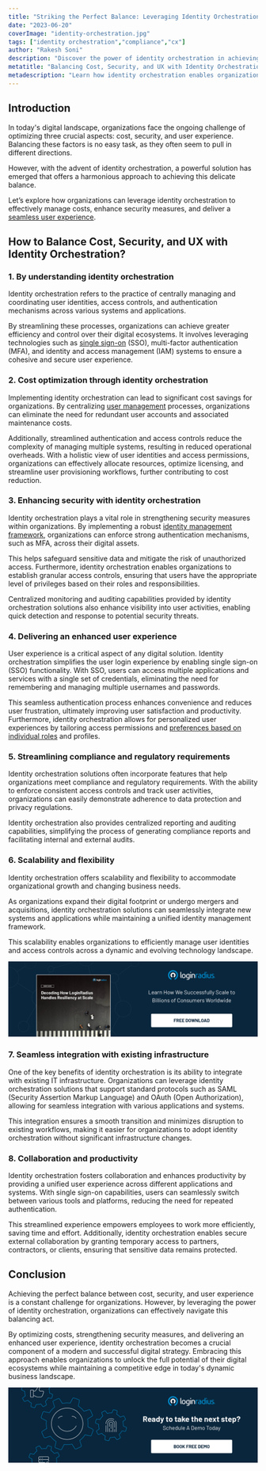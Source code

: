 ```yaml
---
title: "Striking the Perfect Balance: Leveraging Identity Orchestration for Cost, Security, & Enhanced UX"
date: "2023-06-20"
coverImage: "identity-orchestration.jpg"
tags: ["identity orchestration","compliance","cx"]
author: "Rakesh Soni"
description: "Discover the power of identity orchestration in achieving a balanced approach to cost, security, and user experience. Explore the advantages of centralized user management and streamlined authentication for a seamless digital environment that optimizes resources and enhances security measures."
metatitle: "Balancing Cost, Security, and UX with Identity Orchestration"
metadescription: "Learn how identity orchestration enables organizations to achieve a harmonious balance between cost optimization, enhanced security, and UX."
---
```

## Introduction

In today's digital landscape, organizations face the ongoing challenge of optimizing three crucial aspects: cost, security, and user experience. Balancing these factors is no easy task, as they often seem to pull in different directions. 

However, with the advent of identity orchestration, a powerful solution has emerged that offers a harmonious approach to achieving this delicate balance. 

Let’s explore how organizations can leverage identity orchestration to effectively manage costs, enhance security measures, and deliver a [seamless user experience](https://www.loginradius.com/blog/identity/seamless-customer-journey-identity-management/).

## How to Balance Cost, Security, and UX with Identity Orchestration?

### 1. By understanding identity orchestration

Identity orchestration refers to the practice of centrally managing and coordinating user identities, access controls, and authentication mechanisms across various systems and applications. 

By streamlining these processes, organizations can achieve greater efficiency and control over their digital ecosystems. It involves leveraging technologies such as [single sign-on](https://www.loginradius.com/single-sign-on/) (SSO), multi-factor authentication (MFA), and identity and access management (IAM) systems to ensure a cohesive and secure user experience.

### 2. Cost optimization through identity orchestration

Implementing identity orchestration can lead to significant cost savings for organizations. By centralizing [user management](https://www.loginradius.com/user-management/) processes, organizations can eliminate the need for redundant user accounts and associated maintenance costs. 

Additionally, streamlined authentication and access controls reduce the complexity of managing multiple systems, resulting in reduced operational overheads. With a holistic view of user identities and access permissions, organizations can effectively allocate resources, optimize licensing, and streamline user provisioning workflows, further contributing to cost reduction.

### 3. Enhancing security with identity orchestration

Identity orchestration plays a vital role in strengthening security measures within organizations. By implementing a robust [identity management framework](https://www.loginradius.com/identity-experience-framework/), organizations can enforce strong authentication mechanisms, such as MFA, across their digital assets. 

This helps safeguard sensitive data and mitigate the risk of unauthorized access. Furthermore, identity orchestration enables organizations to establish granular access controls, ensuring that users have the appropriate level of privileges based on their roles and responsibilities. 

Centralized monitoring and auditing capabilities provided by identity orchestration solutions also enhance visibility into user activities, enabling quick detection and response to potential security threats.

### 4. Delivering an enhanced user experience

User experience is a critical aspect of any digital solution. Identity orchestration simplifies the user login experience by enabling single sign-on (SSO) functionality. With SSO, users can access multiple applications and services with a single set of credentials, eliminating the need for remembering and managing multiple usernames and passwords. 

This seamless authentication process enhances convenience and reduces user frustration, ultimately improving user satisfaction and productivity. Furthermore, identity orchestration allows for personalized user experiences by tailoring access permissions and [preferences based on individual roles](https://www.loginradius.com/role-management/) and profiles.

### 5. Streamlining compliance and regulatory requirements

Identity orchestration solutions often incorporate features that help organizations meet compliance and regulatory requirements. With the ability to enforce consistent access controls and track user activities, organizations can easily demonstrate adherence to data protection and privacy regulations. 

Identity orchestration also provides centralized reporting and auditing capabilities, simplifying the process of generating compliance reports and facilitating internal and external audits.

### 6. Scalability and flexibility

Identity orchestration offers scalability and flexibility to accommodate organizational growth and changing business needs. 

As organizations expand their digital footprint or undergo mergers and acquisitions, identity orchestration solutions can seamlessly integrate new systems and applications while maintaining a unified identity management framework. 

This scalability enables organizations to efficiently manage user identities and access controls across a dynamic and evolving technology landscape.

[![WP-resilience](WP-resilience.png)](https://www.loginradius.com/resource/enterprise-scalability-and-performance)

### 7. Seamless integration with existing infrastructure

One of the key benefits of identity orchestration is its ability to integrate with existing IT infrastructure. Organizations can leverage identity orchestration solutions that support standard protocols such as SAML (Security Assertion Markup Language) and OAuth (Open Authorization), allowing for seamless integration with various applications and systems. 

This integration ensures a smooth transition and minimizes disruption to existing workflows, making it easier for organizations to adopt identity orchestration without significant infrastructure changes.

### 8. Collaboration and productivity

Identity orchestration fosters collaboration and enhances productivity by providing a unified user experience across different applications and systems. With single sign-on capabilities, users can seamlessly switch between various tools and platforms, reducing the need for repeated authentication. 

This streamlined experience empowers employees to work more efficiently, saving time and effort. Additionally, identity orchestration enables secure external collaboration by granting temporary access to partners, contractors, or clients, ensuring that sensitive data remains protected.

## Conclusion

Achieving the perfect balance between cost, security, and user experience is a constant challenge for organizations. However, by leveraging the power of identity orchestration, organizations can effectively navigate this balancing act. 

By optimizing costs, strengthening security measures, and delivering an enhanced user experience, identity orchestration becomes a crucial component of a modern and successful digital strategy. Embracing this approach enables organizations to unlock the full potential of their digital ecosystems while maintaining a competitive edge in today's dynamic business landscape.

[![book-a-demo-loginradius](../../assets/book-a-demo-loginradius.png)](https://www.loginradius.com/contact-us?utm_source=blog&utm_medium=web&utm_campaign=striking-balance-with-identity-orchestration)